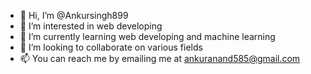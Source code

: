 - 👋 Hi, I’m @Ankursingh899
- 👀 I’m interested in web developing 
- 🌱 I’m currently learning web developing and machine learning
- 💞️ I’m looking to collaborate on various fields 
- 📫 You can reach me by emailing me at ankuranand585@gmail.com

<!---
Ankursingh899/Ankursingh899 is a ✨ special ✨ repository because its `README.md` (this file) appears on your GitHub profile.
You can click the Preview link to take a look at your changes.
--->

